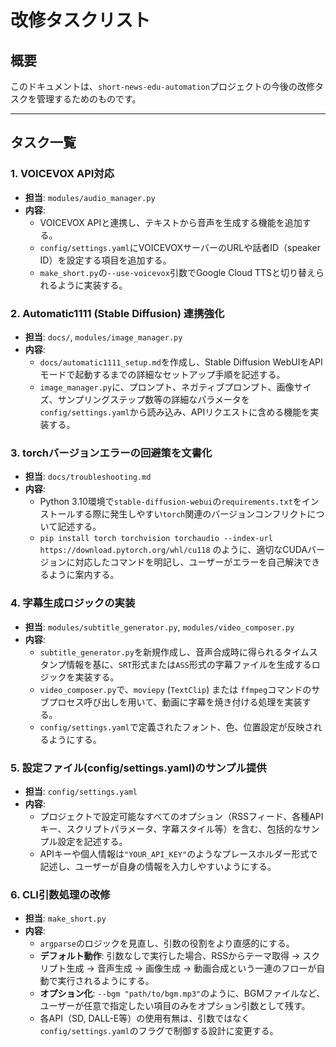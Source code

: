 # 改修タスクリスト

## 概要

このドキュメントは、`short-news-edu-automation`プロジェクトの今後の改修タスクを管理するためのものです。

---

## タスク一覧

### 1. VOICEVOX API対応

- **担当**: `modules/audio_manager.py`
- **内容**:
  - VOICEVOX APIと連携し、テキストから音声を生成する機能を追加する。
  - `config/settings.yaml`にVOICEVOXサーバーのURLや話者ID（speaker ID）を設定する項目を追加する。
  - `make_short.py`の`--use-voicevox`引数でGoogle Cloud TTSと切り替えられるように実装する。

### 2. Automatic1111 (Stable Diffusion) 連携強化

- **担当**: `docs/`, `modules/image_manager.py`
- **内容**:
  - `docs/automatic1111_setup.md`を作成し、Stable Diffusion WebUIをAPIモードで起動するまでの詳細なセットアップ手順を記述する。
  - `image_manager.py`に、プロンプト、ネガティブプロンプト、画像サイズ、サンプリングステップ数等の詳細なパラメータを`config/settings.yaml`から読み込み、APIリクエストに含める機能を実装する。

### 3. torchバージョンエラーの回避策を文書化

- **担当**: `docs/troubleshooting.md`
- **内容**:
  - Python 3.10環境で`stable-diffusion-webui`の`requirements.txt`をインストールする際に発生しやすい`torch`関連のバージョンコンフリクトについて記述する。
  - `pip install torch torchvision torchaudio --index-url https://download.pytorch.org/whl/cu118` のように、適切なCUDAバージョンに対応したコマンドを明記し、ユーザーがエラーを自己解決できるように案内する。

### 4. 字幕生成ロジックの実装

- **担当**: `modules/subtitle_generator.py`, `modules/video_composer.py`
- **内容**:
  - `subtitle_generator.py`を新規作成し、音声合成時に得られるタイムスタンプ情報を基に、`SRT`形式または`ASS`形式の字幕ファイルを生成するロジックを実装する。
  - `video_composer.py`で、`moviepy` (`TextClip`) または `ffmpeg`コマンドのサブプロセス呼び出しを用いて、動画に字幕を焼き付ける処理を実装する。
  - `config/settings.yaml`で定義されたフォント、色、位置設定が反映されるようにする。

### 5. 設定ファイル(config/settings.yaml)のサンプル提供

- **担当**: `config/settings.yaml`
- **内容**:
  - プロジェクトで設定可能なすべてのオプション（RSSフィード、各種APIキー、スクリプトパラメータ、字幕スタイル等）を含む、包括的なサンプル設定を記述する。
  - APIキーや個人情報は`"YOUR_API_KEY"`のようなプレースホルダー形式で記述し、ユーザーが自身の情報を入力しやすいようにする。

### 6. CLI引数処理の改修

- **担当**: `make_short.py`
- **内容**:
  - `argparse`のロジックを見直し、引数の役割をより直感的にする。
  - **デフォルト動作**: 引数なしで実行した場合、RSSからテーマ取得 → スクリプト生成 → 音声生成 → 画像生成 → 動画合成という一連のフローが自動で実行されるようにする。
  - **オプション化**: `--bgm "path/to/bgm.mp3"`のように、BGMファイルなど、ユーザーが任意で指定したい項目のみをオプション引数として残す。
  - 各API（SD, DALL-E等）の使用有無は、引数ではなく`config/settings.yaml`のフラグで制御する設計に変更する。
